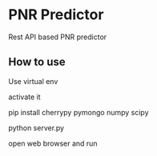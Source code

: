 PNR Predictor
=============

Rest API based PNR predictor

How to use
----------

Use virtual env

activate it

pip install cherrypy pymongo numpy scipy

python server.py

open web browser and run